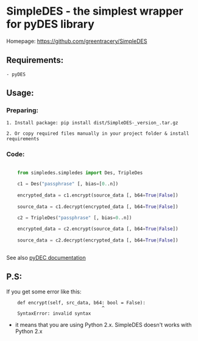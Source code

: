 # SimpleDES - the simplest wrapper for pyDES library

Homepage: https://github.com/greentracery/SimpleDES
    
## Requirements:

    - pyDES

## Usage:

### Preparing:
    
    1. Install package: pip install dist/SimpleDES-_version_.tar.gz
    
    2. Or copy required files manually in your project folder & install requirements
    
### Code:

```python
    
    from simpledes.simpledes import Des, TripleDes
    
    c1 = Des("passphrase" [, bias=[0..n]) 
    
    encrypted_data = c1.encrypt(source_data [, b64=True|False])
    
    source_data = c1.decrypt(encrypted_data [, b64=True|False])

    c2 = TripleDes("passphrase" [, bias=0..n])
    
    encrypted_data = c2.encrypt(source_data [, b64=True|False])
    
    source_data = c2.decrypt(encrypted_data [, b64=True|False])
    
```

See also [pyDEC documentation](https://github.com/twhiteman/pyDes)


## P.S:

If you get some error like this:

```
    def encrypt(self, src_data, b64: bool = False):
                                   ^
    SyntaxError: invalid syntax

```
- it means that you are using Python 2.x. SimpleDES doesn't works with Python 2.x
